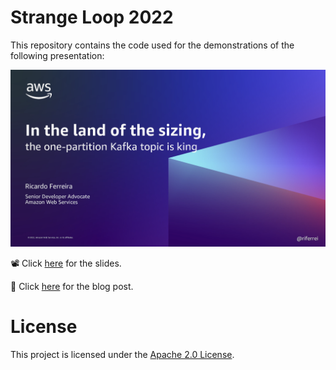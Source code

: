 # Strange Loop 2022
This repository contains the code used for the demonstrations of the following presentation:

![In the land of the sizing, the one-partition Kafka topic is king](images/preso.png)

📽 Click [here](https://talks.riferrei.com/JfThKg) for the slides.

📝 Click [here](https://riferrei.com/in-the-land-of-the-sizing-the-one-partition-kafka-topic-is-king) for the blog post.

# License

This project is licensed under the [Apache 2.0 License](./LICENSE).